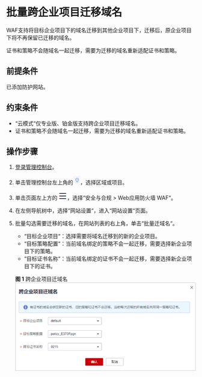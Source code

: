 # 批量跨企业项目迁移域名<a name="waf_01_2155"></a>

WAF支持将目标企业项目下的域名迁移到其他企业项目下，迁移后，原企业项目下将不再保留已迁移的域名。

证书和策略不会随域名一起迁移，需要为迁移的域名重新适配证书和策略。

## 前提条件<a name="section1476719194458"></a>

已添加防护网站。

## 约束条件<a name="section13667183220472"></a>

-   “云模式“仅专业版、铂金版支持跨企业项目迁移域名。
-   证书和策略不会随域名一起迁移，需要为迁移的域名重新适配证书和策略。

## 操作步骤<a name="section1051905731217"></a>

1.  [登录管理控制台](https://console.huaweicloud.com/?locale=zh-cn)。
2.  单击管理控制台左上角的![](figures/icon-region-26.jpg)，选择区域或项目。
3.  单击页面左上方的![](figures/icon-Service-38.png)，选择“安全与合规  \>  Web应用防火墙 WAF“。
4.  在左侧导航树中，选择“网站设置“，进入“网站设置“页面。
5.  批量勾选需要迁移的域名，在网站列表的右上角，单击“批量迁域名“。

    -   “目标企业项目“：选择需要将域名迁移到的新的企业项目。
    -   “目标策略配置“：当前域名绑定的策略不会一起迁移，需要选择新企业项目下的策略。
    -   “目标证书名称“：当前域名绑定的证书不会一起迁移，需要选择新企业项目下的证书。

    **图 1**  跨企业项目迁域名<a name="fig13193173122910"></a>  
    ![](figures/跨企业项目迁域名.png "跨企业项目迁域名")

